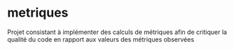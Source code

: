 # metriques
Projet consistant à implémenter des calculs de métriques afin de critiquer la qualité du code en rapport aux valeurs des métriques observées
